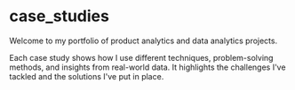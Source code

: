 # case_studies

Welcome to my portfolio of product analytics and data analytics projects.

Each case study shows how I use different techniques, problem-solving methods, and insights from real-world data. It highlights the challenges I've tackled and the solutions I've put in place.
